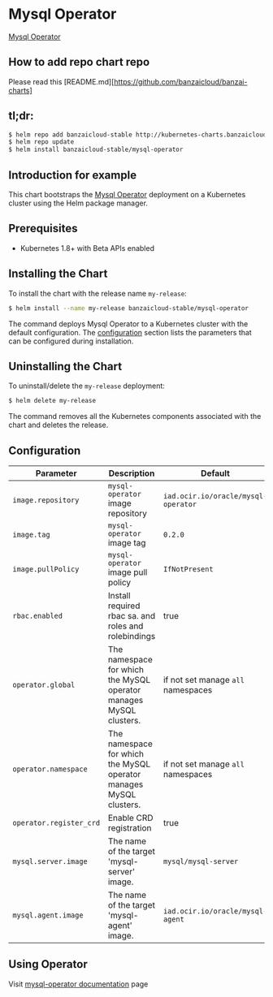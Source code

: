 # Mysql Operator

[Mysql Operator](https://github.com/oracle/mysql-operator) 

## How to add repo chart repo

Please read this [README.md][https://github.com/banzaicloud/banzai-charts] 

## tl;dr:

```bash
$ helm repo add banzaicloud-stable http://kubernetes-charts.banzaicloud.com/branch/master
$ helm repo update
$ helm install banzaicloud-stable/mysql-operator
```

## Introduction for example

This chart bootstraps the [Mysql Operator](https://github.com/oracle/mysql-operator) deployment on a Kubernetes cluster using the Helm package manager.

## Prerequisites

- Kubernetes 1.8+ with Beta APIs enabled

## Installing the Chart

To install the chart with the release name `my-release`:

```bash
$ helm install --name my-release banzaicloud-stable/mysql-operator
```

The command deploys Mysql Operator to a Kubernetes cluster with the default configuration. The [configuration](#configuration) section lists the parameters that can be configured during installation.

## Uninstalling the Chart

To uninstall/delete the `my-release` deployment:

```bash
$ helm delete my-release
```

The command removes all the Kubernetes components associated with the chart and deletes the release.

## Configuration

| Parameter               | Description                                                           | Default                             |
| ----------------------- | --------------------------------------------------------------------  | ----------------------------------- |
| `image.repository`      | `mysql-operator` image repository                                     | `iad.ocir.io/oracle/mysql-operator` |
| `image.tag`             | `mysql-operator` image tag                                            | `0.2.0`                             |
| `image.pullPolicy`      | `mysql-operator` image pull policy                                    | `IfNotPresent`                      |
| `rbac.enabled`          | Install required rbac sa. and roles and rolebindings                  | true                                |
| `operator.global`       | The namespace for which the MySQL operator manages MySQL clusters.    | if not set manage `all` namespaces  |
| `operator.namespace`    | The namespace for which the MySQL operator manages MySQL clusters.    | if not set manage `all` namespaces  |
| `operator.register_crd` | Enable CRD registration                                               | true                                |
| `mysql.server.image`    | The name of the target 'mysql-server' image.                          | `mysql/mysql-server`                |
| `mysql.agent.image`     | The name of the target 'mysql-agent' image.                           | `iad.ocir.io/oracle/mysql-agent`    |

## Using Operator

Visit [mysql-operator documentation](https://github.com/oracle/mysql-operator/tree/master/docs/user) page
